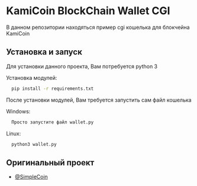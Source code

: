 
# KamiCoin BlockChain Wallet CGI

В данном репозитории находяться пример cgi кошелька для блокчейна KamiCoin




## Установка и запуск

Для установки данного проекта, Вам потребуется python 3

Установка модулей:
```bash
  pip install -r requirements.txt
```

После установки модулей, Вам требуется запустить сам файл кошелька

Windows:
```bash
  Просто запустите файл wallet.py
```

Linux:
```bash
  python3 wallet.py
```


## Оригинальный проект

- [@SimpleCoin](https://github.com/cosme12/SimpleCoin)

